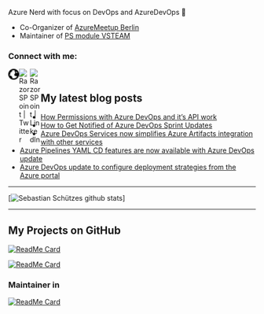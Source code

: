 Azure Nerd with focus on DevOps and AzureDevOps 🚀 

* Co-Organizer of [AzureMeetup Berlin](https://www.meetup.com/Berlin-Microsoft-Azure-Meetup) 
* Maintainer of [PS module VSTEAM](https://github.com/MethodsAndPractices/vsteam)
 
### Connect with me:

[<img align="left" alt="razorspoint.com" width="22px" src="https://raw.githubusercontent.com/iconic/open-iconic/master/svg/globe.svg" />][website]
[<img align="left" alt="RazorSPoint | Twitter" width="22px" src="https://cdn.jsdelivr.net/npm/simple-icons@v3/icons/twitter.svg" />][twitter]
[<img align="left" alt="RazorSPoint | LinkedIn" width="22px" src="https://cdn.jsdelivr.net/npm/simple-icons@v3/icons/linkedin.svg" />][linkedin]

<br />

## My latest blog posts

<!-- BLOG-POST-LIST:START -->
- [How Permissions with Azure DevOps and it’s API work](https://www.razorspoint.com/2020/08/11/how-permissions-with-azure-devops-and-its-api-work/)
- [How to Get Notified of Azure DevOps Sprint Updates](https://www.razorspoint.com/2020/06/12/how-to-get-notified-of-azure-devops-sprint-updates/)
- [Azure DevOps Services now simplifies Azure Artifacts integration with other services](https://www.razorspoint.com/2020/06/08/azure-devops-services-now-simplifies-azure-artifacts-integration-with-other-services/)
- [Azure Pipelines YAML CD features are now available with Azure DevOps update](https://www.razorspoint.com/2020/05/14/azure-pipelines-yaml-cd-features-are-now-available-with-azure-devops-update/)
- [Azure DevOps update to configure deployment strategies from the Azure portal](https://www.razorspoint.com/2020/05/07/azure-devops-update-to-configure-deployment-strategies-from-the-azure-portal/)
<!-- BLOG-POST-LIST:END -->

---

[![Sebastian Schützes github stats](https://github-readme-stats.vercel.app/api?username=SebastianSchuetze&count_private=true&show_icons=true&bg_color=000000&icon_color=aaaaaa&title_color=ffffff&text_color=aaaaaa)]

---

## My Projects on GitHub

[![ReadMe Card](https://github-readme-stats.vercel.app/api/pin/?username=razorspoint&repo=azure-devops-azure-policy-extension&bg_color=000000&icon_color=aaaaaa&title_color=ffffff&text_color=aaaaaa)](https://github.com/RazorSPoint/azure-devops-azure-policy-extension)

[![ReadMe Card](https://github-readme-stats.vercel.app/api/pin/?username=razorspoint&repo=azuredevops-pnp-tasks&bg_color=000000&icon_color=aaaaaa&title_color=ffffff&text_color=aaaaaa)](https://github.com/RazorSPoint/azuredevops-pnp-tasks)

### Maintainer in

[![ReadMe Card](https://github-readme-stats.vercel.app/api/pin/?username=MethodsAndPractices&repo=vsteam&bg_color=000000&icon_color=aaaaaa&title_color=ffffff&text_color=aaaaaa)](https://github.com/MethodsAndPractices/vsteam)


[website]: https://razorspoint.com
[twitter]: https://twitter.com/razorspoint
[linkedin]: https://linkedin.com/in/sebastianschuetze
